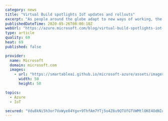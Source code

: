 ```yaml
---
category: news
title: "Virtual Build spotlights IoT updates and rollouts"
excerpt: "As people around the globe adapt to new ways of working, the Microsoft Build 2020 conference took a new approach as well. Rather than gathering the developer community in person as planned, Microsoft shifted gears and put together 48 hours of streaming content for a virtual event.\r\n\r\nDespite the new"
publishedDateTime: 2020-05-26T08:00:10Z
webUrl: "https://azure.microsoft.com/blog/virtual-build-spotlights-iot-updates-and-rollouts/"
type: article
quality: 69
heat: 69
published: false

provider:
  name: Microsoft
  domain: microsoft.com
  images:
    - url: "https://smartableai.github.io/microsoft-azure/assets/images/organizations/microsoft.com-50x50.jpg"
      width: 50
      height: 50

topics:
  - Azure
  - IoT

secured: "Vdu8kNi5h3or7VxWye84Ygx+9ThfAm7YTj5o4Z6u9QTUfGTVWMtlOKE4OdNIuLdVkmrYz0l2reyqKnUBI5ncUZylqMpn1hvnP1RMzKNYSyHWx6idNWqANbJwac+fRXp45CM+d31x41bFIR3GEVE/0oL2T6Y7L9uMKODXcnzmDYVnQYTWvX4zdjEJLKohpPkdUV4mL/FSmj8WALNZvhbTPXWnW6Er/q0Z6ZKfKhStLjIWapogjRo5/1aeO/evM+syaCYmpwSfohvuHuvH7t8y9JqwTv0xYgJmausxBy8BndmPOgelaL6z2XuPCV6XjdE8qBvUvNE7t9JIO4HX/+YVQVr98ogdBXR+3FygjCmMAzI=;dBJ2Vve2fRL1qtsTjBvT7A=="
---
```



